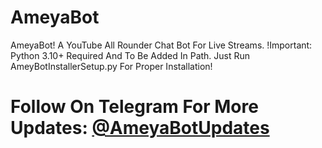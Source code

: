 # AmeyaBot
AmeyaBot! A YouTube All Rounder Chat Bot For Live Streams.
!Important: Python 3.10+ Required And To Be Added In Path.
Just Run AmeyBotInstallerSetup.py For Proper Installation!
# Follow On Telegram For More Updates: [@AmeyaBotUpdates](https://t.me/AmeyaBotUpdates)
